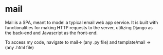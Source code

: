 # mail

Mail is a SPA, meant to model a typical email web app service. It is built with functionalities for making HTTP requests to the server, utilizing Django as the back-end and Javascript as the front-end.

To access my code, navigate to mail=> (any .py file) and template/mail => (any .html file)
